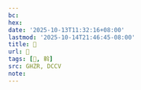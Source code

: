 ```yaml
---
bc:
hex:
date: '2025-10-13T11:32:16+08:00'
lastmod: '2025-10-14T21:46:45-08:00'
title: 󰬓
url: 󰬓
tags: [𨋼, 斡]
src: GHZR, DCCV
note:
---
```

